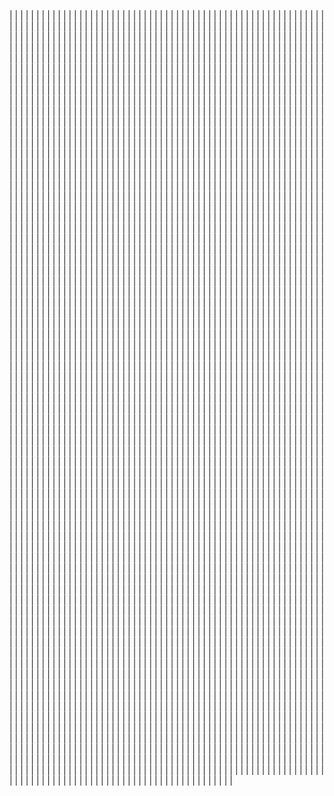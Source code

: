 |
|
|
|
|
|
|
|
|
|
|
|
|
|
|
|
|
|
|
|
|
|
|
|
|
|
|
|
|
|
|
|
|
|
|
|
|
|
|
|
|
|
|
|
|
|
|
|
|
|
|
|
|
|
|
|
|
|
|
|
|
|
|
|
|
|
|
|
|
|
|
|
|
|
|
|
|
|
|
|
|
|
|
|
|
|
|
|
|
|
|
|
|
|
|
|
|
|
|
|
|
|
|
|
|
|
|
|
|
|
|
|
|
|
|
|
|
|
|
|
|
|
|
|
|
|
|
|
|
|
|
|
|
|
|
|
|
|
|
|
|
|
|
|
|
|
|
|
|
|
|
|
|
|
|
|
|
|
|
|
|
|
|
|
|
|
|
|
|
|
|
|
|
|
|
|
|
|
|
|
|
|
|
|
|
|
|
|
|
|
|
|
|
|
|
|
|
|
|
|
|
|
|
|
|
|
|
|
|
|
|
|
|
|
|
|
|
|
|
|
|
|
|
|
|
|
|
|
|
|
|
|
|
|
|
|
|
|
|
|
|
|
|
|
|
|
|
|
|
|
|
|
|
|
|
|
|
|
|
|
|
|
|
|
|
|
|
|
|
|
|
|
|
|
|
|
|
|
|
|
|
|
|
|
|
|
|
|
|
|
|
|
|
|
|
|
|
|
|
|
|
|
|
|
|
|
|
|
|
|
|
|
|
|
|
|
|
|
|
|
|
|
|
|
|
|
|
|
|
|
|
|
|
|
|
|
|
|
|
|
|
|
|
|
|
|
|
|
|
|
|
|
|
|
|
|
|
|
|
|
|
|
|
|
|
|
|
|
|
|
|
|
|
|
|
|
|
|
|
|
|
|
|
|
|
|
|
|
|
|
|
|
|
|
|
|
|
|
|
|
|
|
|
|
|
|
|
|
|
|
|
|
|
|
|
|
|
|
|
|
|
|
|
|
|
|
|
|
|
|
|
|
|
|
|
|
|
|
|
|
|
|
|
|
|
|
|
|
|
|
|
|
|
|
|
|
|
|
|
|
|
|
|
|
|
|
|
|
|
|
|
|
|
|
|
|
|
|
|
|
|
|
|
|
|
|
|
|
|
|
|
|
|
|
|
|
|
|
|
|
|
|
|
|
|
|
|
|
|
|
|
|
|
|
|
|
|
|
|
|
|
|
|
|
|
|
|
|
|
|
|
|
|
|
|
|
|
|
|
|
|
|
|
|
|
|
|
|
|
|
|
|
|
|
|
|
|
|
|
|
|
|
|
|
|
|
|
|
|
|
|
|
|
|
|
|
|
|
|
|
|
|
|
|
|
|
|
|
|
|
|
|
|
|
|
|
|
|
|
|
|
|
|
|
|
|
|
|
|
|
|
|
|
|
|
|
|
|
|
|
|
|
|
|
|
|
|
|
|
|
|
|
|
|
|
|
|
|
|
|
|
|
|
|
|
|
|
|
|
|
|
|
|
|
|
|
|
|
|
|
|
|
|
|
|
|
|
|
|
|
|
|
|
|
|
|
|
|
|
|
|
|
|
|
|
|
|
|
|
|
|
|
|
|
|
|
|
|
|
|
|
|
|
|
|
|
|
|
|
|
|
|
|
|
|
|
|
|
|
|
|
|
|
|
|
|
|
|
|
|
|
|
|
|
|
|
|
|
|
|
|
|
|
|
|
|
|
|
|
|
|
|
|
|
|
|
|
|
|
|
|
|
|
|
|
|
|
|
|
|
|
|
|
|
|
|
|
|
|
|
|
|
|
|
|
|
|
|
|
|
|
|
|
|
|
|
|
|
|
|
|
|
|
|
|
|
|
|
|
|
|
|
|
|
|
|
|
|
|
|
|
|
|
|
|
|
|
|
|
|
|
|
|
|
|
|
|
|
|
|
|
|
|
|
|
|
|
|
|
|
|
|
|
|
|
|
|
|
|
|
|
|
|
|
|
|
|
|
|
|
|
|
|
|
|
|
|
|
|
|
|
|
|
|
|
|
|
|
|
|
|
|
|
|
|
|
|
|
|
|
|
|
|
|
|
|
|
|
|
|
|
|
|
|
|
|
|
|
|
|
|
|
|
|
|
|
|
|
|
|
|
|
|
|
|
|
|
|
|
|
|
|
|
|
|
|
|
|
|
|
|
|
|
|
|
|
|
|
|
|
|
|
|
|
|
|
|
|
|
|
|
|
|
|
|
|
|
|
|
|
|
|
|
|
|
|
|
|
|
|
|
|
|
|
|
|
|
|
|
|
|
|
|
|
|
|
|
|
|
|
|
|
|
|
|
|
|
|
|
|
|
|
|
|
|
|
|
|
|
|
|
|
|
|
|
|
|
|
|
|
|
|
|
|
|
|
|
|
|
|
|
|
|
|
|
|
|
|
|
|
|
|
|
|
|
|
|
|
|
|
|
|
|
|
|
|
|
|
|
|
|
|
|
|
|
|
|
|
|
|
|
|
|
|
|
|
|
|
|
|
|
|
|
|
|
|
|
|
|
|
|
|
|
|
|
|
|
|
|
|
|
|
|
|
|
|
|
|
|
|
|
|
|
|
|
|
|
|
|
|
|
|
|
|
|
|
|
|
|
|
|
|
|
|
|
|
|
|
|
|
|
|
|
|
|
|
|
|
|
|
|
|
|
|
|
|
|
|
|
|
|
|
|
|
|
|
|
|
|
|
|
|
|
|
|
|
|
|
|
|
|
|
|
|
|
|
|
|
|
|
|
|
|
|
|
|
|
|
|
|
|
|
|
|
|
|
|
|
|
|
|
|
|
|
|
|
|
|
|
|
|
|
|
|
|
|
|
|
|
|
|
|
|
|
|
|
|
|
|
|
|
|
|
|
|
|
|
|
|
|
|
|
|
|
|
|
|
|
|
|
|
|
|
|
|
|
|
|
|
|
|
|
|
|
|
|
|
|
|
|
|
|
|
|
|
|
|
|
|
|
|
|
|
|
|
|
|
|
|
|
|
|
|
|
|
|
|
|
|
|
|
|
|
|
|
|
|
|
|
|
|
|
|
|
|
|
|
|
|
|
|
|
|
|
|
|
|
|
|
|
|
|
|
|
|
|
|
|
|
|
|
|
|
|
|
|
|
|
|
|
|
|
|
|
|
|
|
|
|
|
|
|
|
|
|
|
|
|
|
|
|
|
|
|
|
|
|
|
|
|
|
|
|
|
|
|
|
|
|
|
|
|
|
|
|
|
|
|
|
|
|
|
|
|
|
|
|
|
|
|
|
|
|
|
|
|
|
|
|
|
|
|
|
|
|
|
|
|
|
|
|
|
|
|
|
|
|
|
|
|
|
|
|
|
|
|
|
|
|
|
|
|
|
|
|
|
|
|
|
|
|
|
|
|
|
|
|
|
|
|
|
|
|
|
|
|
|
|
|
|
|
|
|
|
|
|
|
|
|
|
|
|
|
|
|
|
|
|
|
|
|
|
|
|
|
|
|
|
|
|
|
|
|
|
|
|
|
|
|
|
|
|
|
|
|
|
|
|
|
|
|
|
|
|
|
|
|
|
|
|
|
|
|
|
|
|
|
|
|
|
|
|
|
|
|
|
|
|
|
|
|
|
|
|
|
|
|
|
|
|
|
|
|
|
|
|
|
|
|
|
|
|
|
|
|
|
|
|
|
|
|
|
|
|
|
|
|
|
|
|
|
|
|
|
|
|
|
|
|
|
|
|
|
|
|
|
|
|
|
|
|
|
|
|
|
|
|
|
|
|
|
|
|
|
|
|
|
|
|
|
|
|
|
|
|
|
|
|
|
|
|
|
|
|
|
|
|
|
|
|
|
|
|
|
|
|
|
|
|
|
|
|
|
|
|
|
|
|
|
|
|
|
|
|
|
|
|
|
|
|
|
|
|
|
|
|
|
|
|
|
|
|
|
|
|
|
|
|
|
|
|
|
|
|
|
|
|
|
|
|
|
|
|
|
|
|
|
|
|
|
|
|
|
|
|
|
|
|
|
|
|
|
|
|
|
|
|
|
|
|
|
|
|
|
|
|
|
|
|
|
|
|
|
|
|
|
|
|
|
|
|
|
|
|
|
|
|
|
|
|
|
|
|
|
|
|
|
|
|
|
|
|
|
|
|
|
|
|
|
|
|
|
|
|
|
|
|
|
|
|
|
|
|
|
|
|
|
|
|
|
|
|
|
|
|
|
|
|
|
|
|
|
|
|
|
|
|
|
|
|
|
|
|
|
|
|
|
|
|
|
|
|
|
|
|
|
|
|
|
|
|
|
|
|
|
|
|
|
|
|
|
|
|
|
|
|
|
|
|
|
|
|
|
|
|
|
|
|
|
|
|
|
|
|
|
|
|
|
|
|
|
|
|
|
|
|
|
|
|
|
|
|
|
|
|
|
|
|
|
|
|
|
|
|
|
|
|
|
|
|
|
|
|
|
|
|
|
|
|
|
|
|
|
|
|
|
|
|
|
|
|
|
|
|
|
|
|
|
|
|
|
|
|
|
|
|
|
|
|
|
|
|
|
|
|
|
|
|
|
|
|
|
|
|
|
|
|
|
|
|
|
|
|
|
|
|
|
|
|
|
|
|
|
|
|
|
|
|
|
|
|
|
|
|
|
|
|
|
|
|
|
|
|
|
|
|
|
|
|
|
|
|
|
|
|
|
|
|
|
|
|
|
|
|
|
|
|
|
|
|
|
|
|
|
|
|
|
|
|
|
|
|
|
|
|
|
|
|
|
|
|
|
|
|
|
|
|
|
|
|
|
|
|
|
|
|
|
|
|
|
|
|
|
|
|
|
|
|
|
|
|
|
|
|
|
|
|
|
|
|
|
|
|
|
|
|
|
|
|
|
|
|
|
|
|
|
|
|
|
|
|
|
|
|
|
|
|
|
|
|
|
|
|
|
|
|
|
|
|
|
|
|
|
|
|
|
|
|
|
|
|
|
|
|
|
|
|
|
|
|
|
|
|
|
|
|
|
|
|
|
|
|
|
|
|
|
|
|
|
|
|
|
|
|
|
|
|
|
|
|
|
|
|
|
|
|
|
|
|
|
|
|
|
|
|
|
|
|
|
|
|
|
|
|
|
|
|
|
|
|
|
|
|
|
|
|
|
|
|
|
|
|
|
|
|
|
|
|
|
|
|
|
|
|
|
|
|
|
|
|
|
|
|
|
|
|
|
|
|
|
|
|
|
|
|
|
|
|
|
|
|
|
|
|
|
|
|
|
|
|
|
|
|
|
|
|
|
|
|
|
|
|
|
|
|
|
|
|
|
|
|
|
|
|
|
|
|
|
|
|
|
|
|
|
|
|
|
|
|
|
|
|
|
|
|
|
|
|
|
|
|
|
|
|
|
|
|
|
|
|
|
|
|
|
|
|
|
|
|
|
|
|
|
|
|
|
|
|
|
|
|
|
|
|
|
|
|
|
|
|
|
|
|
|
|
|
|
|
|
|
|
|
|
|
|
|
|
|
|
|
|
|
|
|
|
|
|
|
|
|
|
|
|
|
|
|
|
|
|
|
|
|
|
|
|
|
|
|
|
|
|
|
|
|
|
|
|
|
|
|
|
|
|
|
|
|
|
|
|
|
|
|
|
|
|
|
|
|
|
|
|
|
|
|
|
|
|
|
|
|
|
|
|
|
|
|
|
|
|
|
|
|
|
|
|
|
|
|
|
|
|
|
|
|
|
|
|
|
|
|
|
|
|
|
|
|
|
|
|
|
|
|
|
|
|
|
|
|
|
|
|
|
|
|
|
|
|
|
|
|
|
|
|
|
|
|
|
|
|
|
|
|
|
|
|
|
|
|
|
|
|
|
|
|
|
|
|
|
|
|
|
|
|
|
|
|
|
|
|
|
|
|
|
|
|
|
|
|
|
|
|
|
|
|
|
|
|
|
|
|
|
|
|
|
|
|
|
|
|
|
|
|
|
|
|
|
|
|
|
|
|
|
|
|
|
|
|
|
|
|
|
|
|
|
|
|
|
|
|
|
|
|
|
|
|
|
|
|
|
|
|
|
|
|
|
|
|
|
|
|
|
|
|
|
|
|
|
|
|
|
|
|
|
|
|
|
|
|
|
|
|
|
|
|
|
|
|
|
|
|
|
|
|
|
|
|
|
|
|
|
|
|
|
|
|
|
|
|
|
|
|
|
|
|
|
|
|
|
|
|
|
|
|
|
|
|
|
|
|
|
|
|
|
|
|
|
|
|
|
|
|
|
|
|
|
|
|
|
|
|
|
|
|
|
|
|
|
|
|
|
|
|
|
|
|
|
|
|
|
|
|
|
|
|
|
|
|
|
|
|
|
|
|
|
|
|
|
|
|
|
|
|
|
|
|
|
|
|
|
|
|
|
|
|
|
|
|
|
|
|
|
|
|
|
|
|
|
|
|
|
|
|
|
|
|
|
|
|
|
|
|
|
|
|
|
|
|
|
|
|
|
|
|
|
|
|
|
|
|
|
|
|
|
|
|
|
|
|
|
|
|
|
|
|
|
|
|
|
|
|
|
|
|
|
|
|
|
|
|
|
|
|
|
|
|
|
|
|
|
|
|
|
|
|
|
|
|
|
|
|
|
|
|
|
|
|
|
|
|
|
|
|
|
|
|
|
|
|
|
|
|
|
|
|
|
|
|
|
|
|
|
|
|
|
|
|
|
|
|
|
|
|
|
|
|
|
|
|
|
|
|
|
|
|
|
|
|
|
|
|
|
|
|
|
|
|
|
|
|
|
|
|
|
|
|
|
|
|
|
|
|
|
|
|
|
|
|
|
|
|
|
|
|
|
|
|
|
|
|
|
|
|
|
|
|
|
|
|
|
|
|
|
|
|
|
|
|
|
|
|
|
|
|
|
|
|
|
|
|
|
|
|
|
|
|
|
|
|
|
|
|
|
|
|
|
|
|
|
|
|
|
|
|
|
|
|
|
|
|
|
|
|
|
|
|
|
|
|
|
|
|
|
|
|
|
|
|
|
|
|
|
|
|
|
|
|
|
|
|
|
|
|
|
|
|
|
|
|
|
|
|
|
|
|
|
|
|
|
|
|
|
|
|
|
|
|
|
|
|
|
|
|
|
|
|
|
|
|
|
|
|
|
|
|
|
|
|
|
|
|
|
|
|
|
|
|
|
|
|
|
|
|
|
|
|
|
|
|
|
|
|
|
|
|
|
|
|
|
|
|
|
|
|
|
|
|
|
|
|
|
|
|
|
|
|
|
|
|
|
|
|
|
|
|
|
|
|
|
|
|
|
|
|
|
|
|
|
|
|
|
|
|
|
|
|
|
|
|
|
|
|
|
|
|
|
|
|
|
|
|
|
|
|
|
|
|
|
|
|
|
|
|
|
|
|
|
|
|
|
|
|
|
|
|
|
|
|
|
|
|
|
|
|
|
|
|
|
|
|
|
|
|
|
|
|
|
|
|
|
|
|
|
|
|
|
|
|
|
|
|
|
|
|
|
|
|
|
|
|
|
|
|
|
|
|
|
|
|
|
|
|
|
|
|
|
|
|
|
|
|
|
|
|
|
|
|
|
|
|
|
|
|
|
|
|
|
|
|
|
|
|
|
|
|
|
|
|
|
|
|
|
|
|
|
|
|
|
|
|
|
|
|
|
|
|
|
|
|
|
|
|
|
|
|
|
|
|
|
|
|
|
|
|
|
|
|
|
|
|
|
|
|
|
|
|
|
|
|
|
|
|
|
|
|
|
|
|
|
|
|
|
|
|
|
|
|
|
|
|
|
|
|
|
|
|
|
|
|
|
|
|
|
|
|
|
|
|
|
|
|
|
|
|
|
|
|
|
|
|
|
|
|
|
|
|
|
|
|
|
|
|
|
|
|
|
|
|
|
|
|
|
|
|
|
|
|
|
|
|
|
|
|
|
|
|
|
|
|
|
|
|
|
|
|
|
|
|
|
|
|
|
|
|
|
|
|
|
|
|
|
|
|
|
|
|
|
|
|
|
|
|
|
|
|
|
|
|
|
|
|
|
|
|
|
|
|
|
|
|
|
|
|
|
|
|
|
|
|
|
|
|
|
|
|
|
|
|
|
|
|
|
|
|
|
|
|
|
|
|
|
|
|
|
|
|
|
|
|
|
|
|
|
|
|
|
|
|
|
|
|
|
|
|
|
|
|
|
|
|
|
|
|
|
|
|
|
|
|
|
|
|
|
|
|
|
|
|
|
|
|
|
|
|
|
|
|
|
|
|
|
|
|
|
|
|
|
|
|
|
|
|
|
|
|
|
|
|
|
|
|
|
|
|
|
|
|
|
|
|
|
|
|
|
|
|
|
|
|
|
|
|
|
|
|
|
|
|
|
|
|
|
|
|
|
|
|
|
|
|
|
|
|
|
|
|
|
|
|
|
|
|
|
|
|
|
|
|
|
|
|
|
|
|
|
|
|
|
|
|
|
|
|
|
|
|
|
|
|
|
|
|
|
|
|
|
|
|
|
|
|
|
|
|
|
|
|
|
|
|
|
|
|
|
|
|
|
|
|
|
|
|
|
|
|
|
|
|
|
|
|
|
|
|
|
|
|
|
|
|
|
|
|
|
|
|
|
|
|
|
|
|
|
|
|
|
|
|
|
|
|
|
|
|
|
|
|
|
|
|
|
|
|
|
|
|
|
|
|
|
|
|
|
|
|
|
|
|
|
|
|
|
|
|
|
|
|
|
|
|
|
|
|
|
|
|
|
|
|
|
|
|
|
|
|
|
|
|
|
|
|
|
|
|
|
|
|
|
|
|
|
|
|
|
|
|
|
|
|
|
|
|
|
|
|
|
|
|
|
|
|
|
|
|
|
|
|
|
|
|
|
|
|
|
|
|
|
|
|
|
|
|
|
|
|
|
|
|
|
|
|
|
|
|
|
|
|
|
|
|
|
|
|
|
|
|
|
|
|
|
|
|
|
|
|
|
|
|
|
|
|
|
|
|
|
|
|
|
|
|
|
|
|
|
|
|
|
|
|
|
|
|
|
|
|
|
|
|
|
|
|
|
|
|
|
|
|
|
|
|
|
|
|
|
|
|
|
|
|
|
|
|
|
|
|
|
|
|
|
|
|
|
|
|
|
|
|
|
|
|
|
|
|
|
|
|
|
|
|
|
|
|
|
|
|
|
|
|
|
|
|
|
|
|
|
|
|
|
|
|
|
|
|
|
|
|
|
|
|
|
|
|
|
|
|
|
|
|
|
|
|
|
|
|
|
|
|
|
|
|
|
|
|
|
|
|
|
|
|
|
|
|
|
|
|
|
|
|
|
|
|
|
|
|
|
|
|
|
|
|
|
|
|
|
|
|
|
|
|
|
|
|
|
|
|
|
|
|
|
|
|
|
|
|
|
|
|
|
|
|
|
|
|
|
|
|
|
|
|
|
|
|
|
|
|
|
|
|
|
|
|
|
|
|
|
|
|
|
|
|
|
|
|
|
|
|
|
|
|
|
|
|
|
|
|
|
|
|
|
|
|
|
|
|
|
|
|
|
|
|
|
|
|
|
|
|
|
|
|
|
|
|
|
|
|
|
|
|
|
|
|
|
|
|
|
|
|
|
|
|
|
|
|
|
|
|
|
|
|
|
|
|
|
|
|
|
|
|
|
|
|
|
|
|
|
|
|
|
|
|
|
|
|
|
|
|
|
|
|
|
|

